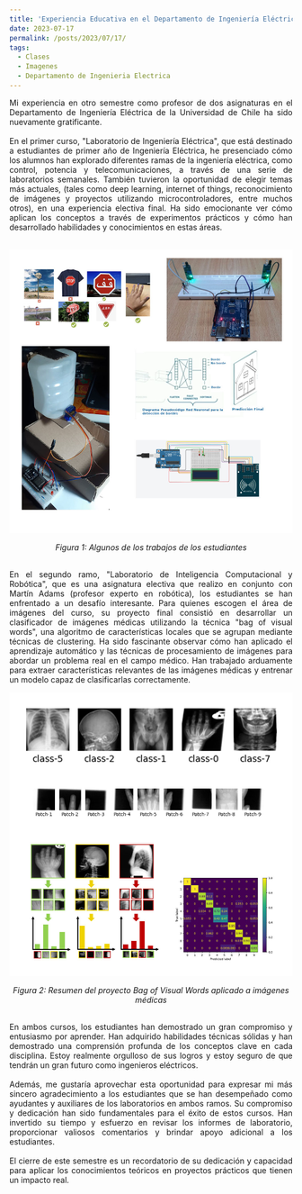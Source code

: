 ```yaml
---
title: 'Experiencia Educativa en el Departamento de Ingeniería Eléctrica de la Universidad de Chile'
date: 2023-07-17
permalink: /posts/2023/07/17/
tags:
  - Clases
  - Imagenes
  - Departamento de Ingenieria Electrica
---
```



<div style="text-align: justify;">Mi experiencia en otro semestre como profesor de dos asignaturas en el Departamento de Ingeniería Eléctrica de la Universidad de Chile ha sido nuevamente gratificante.</div>
<br>
<div style="text-align: justify;">En el primer curso, "Laboratorio de Ingeniería Eléctrica", que está destinado a estudiantes de primer año de Ingeniería Eléctrica, he presenciado cómo los alumnos han explorado diferentes ramas de la ingeniería eléctrica, como control, potencia y telecomunicaciones, a través de una serie de laboratorios semanales. También tuvieron la oportunidad de elegir temas más actuales, (tales como deep learning, internet of things, reconocimiento de imágenes y proyectos utilizando microcontroladores, entre muchos otros), en una experiencia electiva final. Ha sido emocionante ver cómo aplican los conceptos a través de experimentos prácticos y cómo han desarrollado habilidades y conocimientos en estas áreas.</div>
<br>

<p align="center">
  <p align="center">
  <img src="/files/Proyectos_EL3001_2023_01.jpg" alt="Algunos de los trabajos de los estudiantes">
</p>
<p align="center">
  <em>Figura 1: Algunos de los trabajos de los estudiantes</em>
</p>
<br>
<div style="text-align: justify;">En el segundo ramo, "Laboratorio de Inteligencia Computacional y Robótica", que es una asignatura electiva que realizo en conjunto con Martín Adams (profesor experto en robótica), los estudiantes se han enfrentado a un desafío interesante. Para quienes escogen el área de imágenes del curso, su proyecto final consistió en desarrollar un clasificador de imágenes médicas utilizando la técnica "bag of visual words", una algoritmo de características locales que se agrupan mediante técnicas de clustering. Ha sido fascinante observar cómo han aplicado el aprendizaje automático y las técnicas de procesamiento de imágenes para abordar un problema real en el campo médico. Han trabajado arduamente para extraer características relevantes de las imágenes médicas y entrenar un modelo capaz de clasificarlas correctamente.
</div>
<p align="center">
  <img src="/files/Proyectos_EL5206_2023_01.jpg" alt="Resumen del proyecto Bag of Visual Words aplicado a imágenes médicas">
</p>
<p align="center">
  <em>Figura 2: Resumen del proyecto Bag of Visual Words aplicado a imágenes médicas</em>
</p>
<br>
<div style="text-align: justify;">
En ambos cursos, los estudiantes han demostrado un gran compromiso y entusiasmo por aprender. Han adquirido habilidades técnicas sólidas y han demostrado una comprensión profunda de los conceptos clave en cada disciplina. Estoy realmente orgulloso de sus logros y estoy seguro de que tendrán un gran futuro como ingenieros eléctricos.
</div>
<br>
<div style="text-align: justify;">
Además, me gustaría aprovechar esta oportunidad para expresar mi más sincero agradecimiento a los estudiantes que se han desempeñado como ayudantes y auxiliares de los laboratorios en ambos ramos. Su compromiso y dedicación han sido fundamentales para el éxito de estos cursos. Han invertido su tiempo y esfuerzo en revisar los informes de laboratorio, proporcionar valiosos comentarios y brindar apoyo adicional a los estudiantes.
</div>
<br>
<div style="text-align: justify;">
El cierre de este semestre es un recordatorio de su dedicación y capacidad para aplicar los conocimientos teóricos en proyectos prácticos que tienen un impacto real.
</div>

